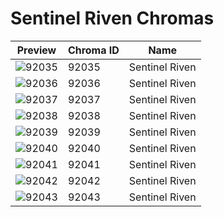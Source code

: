 # Sentinel Riven Chromas



| Preview | Chroma ID | Name |
|---------|-----------|------|
| ![92035](https://raw.communitydragon.org/latest/plugins/rcp-be-lol-game-data/global/default/v1/champion-chroma-images/92/92035.png) | 92035 | Sentinel Riven |
| ![92036](https://raw.communitydragon.org/latest/plugins/rcp-be-lol-game-data/global/default/v1/champion-chroma-images/92/92036.png) | 92036 | Sentinel Riven |
| ![92037](https://raw.communitydragon.org/latest/plugins/rcp-be-lol-game-data/global/default/v1/champion-chroma-images/92/92037.png) | 92037 | Sentinel Riven |
| ![92038](https://raw.communitydragon.org/latest/plugins/rcp-be-lol-game-data/global/default/v1/champion-chroma-images/92/92038.png) | 92038 | Sentinel Riven |
| ![92039](https://raw.communitydragon.org/latest/plugins/rcp-be-lol-game-data/global/default/v1/champion-chroma-images/92/92039.png) | 92039 | Sentinel Riven |
| ![92040](https://raw.communitydragon.org/latest/plugins/rcp-be-lol-game-data/global/default/v1/champion-chroma-images/92/92040.png) | 92040 | Sentinel Riven |
| ![92041](https://raw.communitydragon.org/latest/plugins/rcp-be-lol-game-data/global/default/v1/champion-chroma-images/92/92041.png) | 92041 | Sentinel Riven |
| ![92042](https://raw.communitydragon.org/latest/plugins/rcp-be-lol-game-data/global/default/v1/champion-chroma-images/92/92042.png) | 92042 | Sentinel Riven |
| ![92043](https://raw.communitydragon.org/latest/plugins/rcp-be-lol-game-data/global/default/v1/champion-chroma-images/92/92043.png) | 92043 | Sentinel Riven |